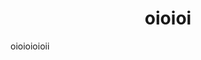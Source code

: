 <html>
  <head>
    <title> MAVI</title>
  </head>
  <body>
    <center> <h1>oioioi</center>
      <p> oioioioioii
